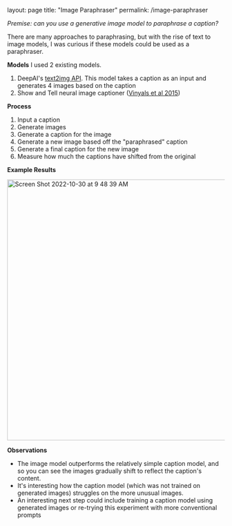 layout: page
title: "Image Paraphraser"
permalink: /image-paraphraser

*Premise: can you use a generative image model to paraphrase a caption?*

There are many approaches to paraphrasing, but with the rise of text to image models, I was curious if these models could be used as a paraphraser.

**Models**
I used 2 existing models.
1. DeepAI's [text2img API](https://deepai.org/machine-learning-model/text2img). This model takes a caption as an input and generates 4 images based on the caption
2. Show and Tell neural image captioner ([Vinyals et al 2015](https://arxiv.org/pdf/1411.4555.pdf))

**Process**
1. Input a caption
2. Generate images
4. Generate a caption for the image
5. Generate a new image based off the "paraphrased" caption
6. Generate a final caption for the new image
7. Measure how much the captions have shifted from the original

**Example Results**

<img width="604" alt="Screen Shot 2022-10-30 at 9 48 39 AM" src="https://user-images.githubusercontent.com/68975515/198890809-e1a3fca6-d065-4e12-9acd-e47dd4492353.png">




**Observations**
* The image model outperforms the relatively simple caption model, and so you can see the images gradually shift to reflect the caption's content.
* It's interesting how the caption model (which was not trained on generated images) struggles on the more unusual images.
* An interesting next step could include training a caption model using generated images or re-trying this experiment with more conventional prompts
